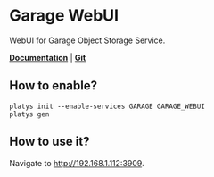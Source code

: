 # Garage WebUI

WebUI for Garage Object Storage Service.

**[Documentation](https://github.com/khairul169/garage-webui)** | **[Git](https://github.com/khairul169/garage-webui)**

## How to enable?

```
platys init --enable-services GARAGE GARAGE_WEBUI
platys gen
```

## How to use it?

Navigate to <http://192.168.1.112:3909>.





